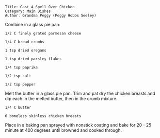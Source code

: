 ~~~ recipe-info
Title: Cast A Spell Over Chicken
Category: Main Dishes
Author: Grandma Peggy (Peggy Hobbs Seeley)
~~~

Combine in a glass pie pan:

~~~ recipe-ingredients
1/2 C finely grated parmesan cheese

1/4 C bread crumbs

1 tsp dried oregano

1 tsp dried parsley flakes

1/4 tsp paprika

1/2 tsp salt

1/2 tsp pepper
~~~

Melt the butter in a glass pie pan. Trim and pat dry the chicken breasts and dip each in the melted
butter, then in the crumb mixture.

~~~ recipe-ingredients
1/4 C butter

6 boneless skinless chicken breasts
~~~

Place in a baking pan sprayed with nonstick coating and bake for 20 - 25 minute at 400 degrees until
browned and cooked through.
